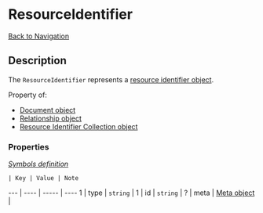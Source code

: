 # ResourceIdentifier
[Back to Navigation](README.md)

## Description

The `ResourceIdentifier` represents a [resource identifier object](http://jsonapi.org/format/#document-resource-identifier-objects).

Property of:
- [Document object](objects-document.md)
- [Relationship object](objects-relationship.md)
- [Resource Identifier Collection object](objects-resource-identifier-collection.md)

### Properties

_[Symbols definition](objects-introduction.md#symbols)_

    | Key | Value | Note
--- | ---- | ----- | ----
1 | type | `string` |
1 | id | `string` |
? | meta | [Meta object](objects-meta.md) |
